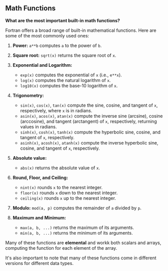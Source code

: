 ## Math Functions

**What are the most important built-in math functions?**

Fortran offers a broad range of built-in mathematical functions. Here are some of the most commonly used ones:

1. **Power:** `a**b` computes `a` to the power of `b`.

2. **Square root:** `sqrt(x)` returns the square root of `x`.

3. **Exponential and Logarithm:**
   - `exp(x)` computes the exponential of `x` (i.e., `e**x`).
   - `log(x)` computes the natural logarithm of `x`.
   - `log10(x)` computes the base-10 logarithm of `x`.

4. **Trigonometry:**
   - `sin(x)`, `cos(x)`, `tan(x)` compute the sine, cosine, and tangent of `x`, respectively, where `x` is in radians.
   - `asin(x)`, `acos(x)`, `atan(x)` compute the inverse sine (arcsine), cosine (arccosine), and tangent (arctangent) of `x`, respectively, returning values in radians.
   - `sinh(x)`, `cosh(x)`, `tanh(x)` compute the hyperbolic sine, cosine, and tangent of `x`, respectively.
   - `asinh(x)`, `acosh(x)`, `atanh(x)` compute the inverse hyperbolic sine, cosine, and tangent of `x`, respectively.

5. **Absolute value:**
   - `abs(x)` returns the absolute value of `x`.

6. **Round, Floor, and Ceiling:**
   - `nint(x)` rounds `x` to the nearest integer.
   - `floor(x)` rounds `x` down to the nearest integer.
   - `ceiling(x)` rounds `x` up to the nearest integer.

7. **Modulo:** `mod(a, p)` computes the remainder of `a` divided by `p`.

8. **Maximum and Minimum:**
   - `max(a, b, ...)` returns the maximum of its arguments.
   - `min(a, b, ...)` returns the minimum of its arguments.

Many of these functions are **elemental** and workk both scalars and arrays, computing the function for each element of the array.

It's also important to note that many of these functions come in different versions for different data types.
